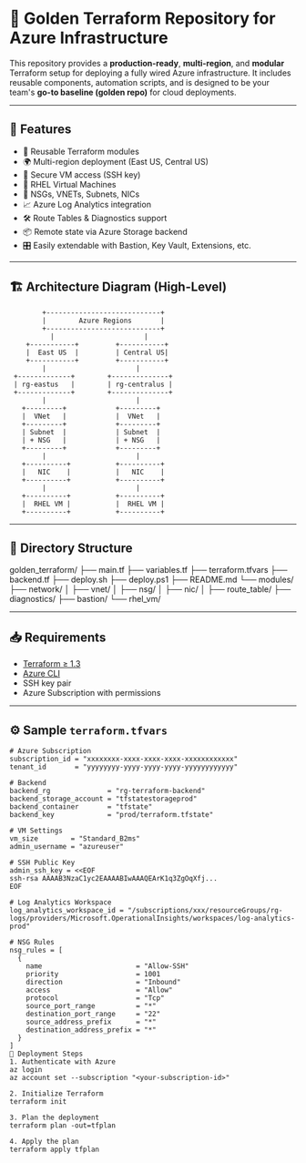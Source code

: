 # 🌟 Golden Terraform Repository for Azure Infrastructure

This repository provides a **production-ready**, **multi-region**, and **modular** Terraform setup for deploying a fully wired Azure infrastructure. It includes reusable components, automation scripts, and is designed to be your team's **go-to baseline (golden repo)** for cloud deployments.

---

## 📌 Features

- 🔁 Reusable Terraform modules
- 🌍 Multi-region deployment (East US, Central US)
- 🔐 Secure VM access (SSH key)
- 🧱 RHEL Virtual Machines
- 📡 NSGs, VNETs, Subnets, NICs
- 📈 Azure Log Analytics integration
- 🛠️ Route Tables & Diagnostics support
- 📦 Remote state via Azure Storage backend
- 🎛️ Easily extendable with Bastion, Key Vault, Extensions, etc.

---

## 🏗️ Architecture Diagram (High-Level)

            +----------------------------+
            |        Azure Regions       |
            +----------------------------+
              |                      |
        +-----------+         +-----------+
        |  East US  |         | Central US|
        +-----------+         +-----------+
            |                      |
     +-------------+        +--------------+
     | rg-eastus   |        | rg-centralus |
     +-------------+        +--------------+
            |                      |
       +---------+            +---------+
       |  VNet   |            |  VNet   |
       +---------+            +---------+
       | Subnet  |            | Subnet  |
       | + NSG   |            | + NSG   |
       +---------+            +---------+
            |                      |
       +----------+           +----------+
       |   NIC    |           |   NIC    |
       +----------+           +----------+
            |                      |
       +----------+           +----------+
       |  RHEL VM |           |  RHEL VM |
       +----------+           +----------+

---

## 📂 Directory Structure

golden_terraform/
├── main.tf
├── variables.tf
├── terraform.tfvars
├── backend.tf
├── deploy.sh
├── deploy.ps1
├── README.md
└── modules/
├── network/
│ ├── vnet/
│ ├── nsg/
│ ├── nic/
│ ├── route_table/
├── diagnostics/
├── bastion/
└── rhel_vm/


---

## 📥 Requirements

- [Terraform ≥ 1.3](https://developer.hashicorp.com/terraform/downloads)
- [Azure CLI](https://docs.microsoft.com/en-us/cli/azure/install-azure-cli)
- SSH key pair
- Azure Subscription with permissions

---

## ⚙️ Sample `terraform.tfvars`

```hcl
# Azure Subscription
subscription_id = "xxxxxxxx-xxxx-xxxx-xxxx-xxxxxxxxxxxx"
tenant_id       = "yyyyyyyy-yyyy-yyyy-yyyy-yyyyyyyyyyyy"

# Backend
backend_rg              = "rg-terraform-backend"
backend_storage_account = "tfstatestorageprod"
backend_container       = "tfstate"
backend_key             = "prod/terraform.tfstate"

# VM Settings
vm_size        = "Standard_B2ms"
admin_username = "azureuser"

# SSH Public Key
admin_ssh_key = <<EOF
ssh-rsa AAAAB3NzaC1yc2EAAAABIwAAAQEArK1q3ZgOqXfj...
EOF

# Log Analytics Workspace
log_analytics_workspace_id = "/subscriptions/xxx/resourceGroups/rg-logs/providers/Microsoft.OperationalInsights/workspaces/log-analytics-prod"

# NSG Rules
nsg_rules = [
  {
    name                       = "Allow-SSH"
    priority                   = 1001
    direction                  = "Inbound"
    access                     = "Allow"
    protocol                   = "Tcp"
    source_port_range          = "*"
    destination_port_range     = "22"
    source_address_prefix      = "*"
    destination_address_prefix = "*"
  }
]
🚀 Deployment Steps
1. Authenticate with Azure
az login
az account set --subscription "<your-subscription-id>"

2. Initialize Terraform
terraform init

3. Plan the deployment
terraform plan -out=tfplan

4. Apply the plan
terraform apply tfplan